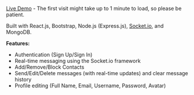 [Live Demo](https://chat-app-7x83.onrender.com) - The first visit might take up to 1 minute to load, so please be patient.

Built with React.js, Bootstrap, Node.js (Express.js), [Socket.io](https://socket.io/), and MongoDB.

**Features:**
- Authentication (Sign Up/Sign In)
- Real-time messaging using the Socket.io framework
- Add/Remove/Block Contacts
- Send/Edit/Delete messages (with real-time updates) and clear message history
- Profile editing (Full Name, Email, Username, Password, Avatar)
